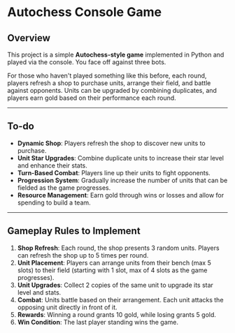 # Autochess Console Game

## Overview
This project is a simple **Autochess-style game** implemented in Python and played via the console. You face off against three bots.

For those who haven't played something like this before, each round, players refresh a shop to purchase units, arrange their field, and battle against opponents. Units can be upgraded by combining duplicates, and players earn gold based on their performance each round.

---

## To-do
- **Dynamic Shop**: Players  refresh the shop to discover new units to purchase.
- **Unit Star Upgrades**: Combine duplicate units to increase their star level and enhance their stats.
- **Turn-Based Combat**: Players line up their units to fight opponents.
- **Progression System**: Gradually increase the number of units that can be fielded as the game progresses.
- **Resource Management**: Earn gold through wins or losses and allow for spending to build a team.

---

## Gameplay Rules to Implement
1. **Shop Refresh**: Each round, the shop presents 3 random units. Players can refresh the shop up to 5 times per round.
2. **Unit Placement**: Players can arrange units from their bench (max 5 slots) to their field (starting with 1 slot, max of 4 slots as the game progresses).
3. **Unit Upgrades**: Collect 2 copies of the same unit to upgrade its star level and stats.
4. **Combat**: Units battle based on their arrangement. Each unit attacks the opposing unit directly in front of it.
5. **Rewards**: Winning a round grants 10 gold, while losing grants 5 gold.
6. **Win Condition**: The last player standing wins the game.


